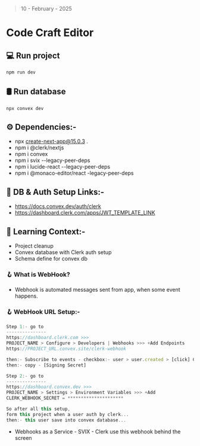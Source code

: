 > 10 - February - 2025

# Code Craft Editor

## 💻 Run project

```js
npm run dev
```

## 🛢️ Run database

```js
npx convex dev
```

## ⚙️ Dependencies:-

* npx create-next-app@15.0.3 .
* npm i @clerk/nextjs
* npm i convex
* npm i svix --legacy-peer-deps
* npm i lucide-react --legacy-peer-deps
* npm i @monaco-editor/react -legacy-peer-deps

## 🔐 DB & Auth Setup Links:-

* <https://docs.convex.dev/auth/clerk>
* <https://dashboard.clerk.com/apps/JWT_TEMPLATE_LINK>

## 📖 Learning Context:-

* Project cleanup
* Convex database with Clerk auth setup
* Schema define for convex db

### 🪝 What is WebHook?

* Webhook is automated messages sent from app, when some event happens.

### 🪝 WebHook URL Setup:-

```js
Step 1:- go to
---------------
https://dashboard.clerk.com >>> 
PROJECT_NAME > Configure > Developers | Webhooks >>> +Add Endpoints 
https://PROJECT_URL.convex.site/clerk-webhook

then:- Subscribe to events - checkbox:- user > user.created > [click] Create
then:- copy - [Signing Secret]

Step 2:- go to
---------------
https://dashboard.convex.dev >>> 
PROJECT_NAME > Settings > Environment Variables >>> +Add 
CLERK_WEBHOOK_SECRET = *********************

So after all this setup, 
form this project when a user auth by clerk...
then:- this user save into convex database...
```

* Webhooks as a Service - SVIX - Clerk use this webhook behind the screen
